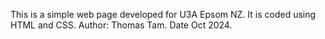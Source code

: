 This is a simple web page developed for U3A Epsom NZ. It is coded using HTML and CSS. Author: Thomas Tam. Date Oct 2024.

